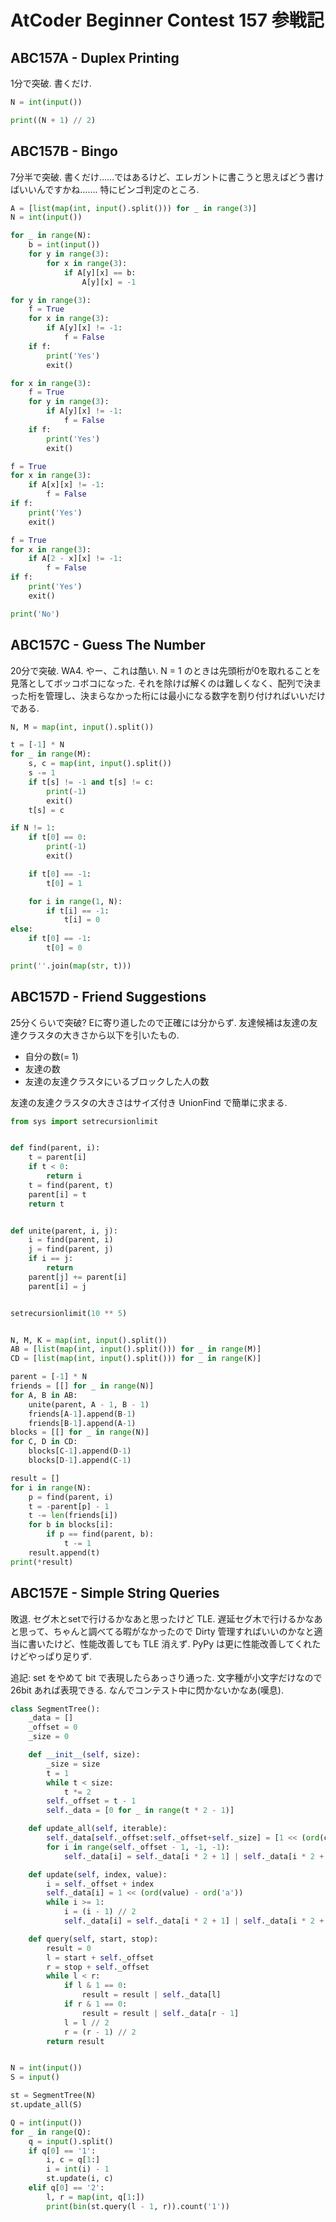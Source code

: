 # AtCoder Beginner Contest 157 参戦記

## ABC157A - Duplex Printing

1分で突破. 書くだけ.

```python
N = int(input())

print((N + 1) // 2)
```

## ABC157B - Bingo

7分半で突破. 書くだけ……ではあるけど、エレガントに書こうと思えばどう書けばいいんですかね……. 特にビンゴ判定のところ.

```python
A = [list(map(int, input().split())) for _ in range(3)]
N = int(input())

for _ in range(N):
    b = int(input())
    for y in range(3):
        for x in range(3):
            if A[y][x] == b:
                A[y][x] = -1

for y in range(3):
    f = True
    for x in range(3):
        if A[y][x] != -1:
            f = False
    if f:
        print('Yes')
        exit()

for x in range(3):
    f = True
    for y in range(3):
        if A[y][x] != -1:
            f = False
    if f:
        print('Yes')
        exit()

f = True
for x in range(3):
    if A[x][x] != -1:
        f = False
if f:
    print('Yes')
    exit()

f = True
for x in range(3):
    if A[2 - x][x] != -1:
        f = False
if f:
    print('Yes')
    exit()

print('No')
```

## ABC157C - Guess The Number

20分で突破. WA4. やー、これは酷い. N = 1 のときは先頭桁が0を取れることを見落としてボッコボコになった. それを除けば解くのは難しくなく、配列で決まった桁を管理し、決まらなかった桁には最小になる数字を割り付ければいいだけである.

```python
N, M = map(int, input().split())

t = [-1] * N
for _ in range(M):
    s, c = map(int, input().split())
    s -= 1
    if t[s] != -1 and t[s] != c:
        print(-1)
        exit()
    t[s] = c

if N != 1:
    if t[0] == 0:
        print(-1)
        exit()

    if t[0] == -1:
        t[0] = 1

    for i in range(1, N):
        if t[i] == -1:
            t[i] = 0
else:
    if t[0] == -1:
        t[0] = 0

print(''.join(map(str, t)))
```

## ABC157D - Friend Suggestions

25分くらいで突破? Eに寄り道したので正確には分からず. 友達候補は友達の友達クラスタの大きさから以下を引いたもの.

- 自分の数(= 1)
- 友達の数
- 友達の友達クラスタにいるブロックした人の数

友達の友達クラスタの大きさはサイズ付き UnionFind で簡単に求まる.

```python
from sys import setrecursionlimit


def find(parent, i):
    t = parent[i]
    if t < 0:
        return i
    t = find(parent, t)
    parent[i] = t
    return t


def unite(parent, i, j):
    i = find(parent, i)
    j = find(parent, j)
    if i == j:
        return
    parent[j] += parent[i]
    parent[i] = j


setrecursionlimit(10 ** 5)


N, M, K = map(int, input().split())
AB = [list(map(int, input().split())) for _ in range(M)]
CD = [list(map(int, input().split())) for _ in range(K)]

parent = [-1] * N
friends = [[] for _ in range(N)]
for A, B in AB:
    unite(parent, A - 1, B - 1)
    friends[A-1].append(B-1)
    friends[B-1].append(A-1)
blocks = [[] for _ in range(N)]
for C, D in CD:
    blocks[C-1].append(D-1)
    blocks[D-1].append(C-1)

result = []
for i in range(N):
    p = find(parent, i)
    t = -parent[p] - 1
    t -= len(friends[i])
    for b in blocks[i]:
        if p == find(parent, b):
            t -= 1
    result.append(t)
print(*result)
```

## ABC157E - Simple String Queries

敗退. セグ木とsetで行けるかなあと思ったけど TLE. 遅延セグ木で行けるかなあと思って、ちゃんと調べてる暇がなかったので Dirty 管理すればいいのかなと適当に書いたけど、性能改善しても TLE 消えず. PyPy は更に性能改善してくれたけどやっぱり足りず.

追記: set をやめて bit で表現したらあっさり通った. 文字種が小文字だけなので 26bit あれば表現できる. なんでコンテスト中に閃かないかなあ(嘆息).

```python
class SegmentTree():
    _data = []
    _offset = 0
    _size = 0

    def __init__(self, size):
        _size = size
        t = 1
        while t < size:
            t *= 2
        self._offset = t - 1
        self._data = [0 for _ in range(t * 2 - 1)]

    def update_all(self, iterable):
        self._data[self._offset:self._offset+self._size] = [1 << (ord(c) - ord('a')) for c in iterable]
        for i in range(self._offset - 1, -1, -1):
            self._data[i] = self._data[i * 2 + 1] | self._data[i * 2 + 2]

    def update(self, index, value):
        i = self._offset + index
        self._data[i] = 1 << (ord(value) - ord('a'))
        while i >= 1:
            i = (i - 1) // 2
            self._data[i] = self._data[i * 2 + 1] | self._data[i * 2 + 2]

    def query(self, start, stop):
        result = 0
        l = start + self._offset
        r = stop + self._offset
        while l < r:
            if l & 1 == 0:
                result = result | self._data[l]
            if r & 1 == 0:
                result = result | self._data[r - 1]
            l = l // 2
            r = (r - 1) // 2
        return result


N = int(input())
S = input()

st = SegmentTree(N)
st.update_all(S)

Q = int(input())
for _ in range(Q):
    q = input().split()
    if q[0] == '1':
        i, c = q[1:]
        i = int(i) - 1
        st.update(i, c)
    elif q[0] == '2':
        l, r = map(int, q[1:])
        print(bin(st.query(l - 1, r)).count('1'))
```
